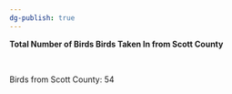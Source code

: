 ```yaml
---
dg-publish: true
---
```


<span><span><p dir="auto"><strong>Total Number of Birds Birds Taken In from Scott County</strong></p></span></span><span><span><br></span></span><span><span><p dir="auto">Birds from Scott County: 54</p></span></span><span><span><br></span></span>

